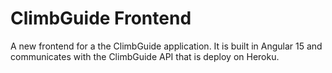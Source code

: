 # ClimbGuide Frontend
A new frontend for a the ClimbGuide application. It is built in Angular 15 and communicates with the ClimbGuide API that is deploy on Heroku.

